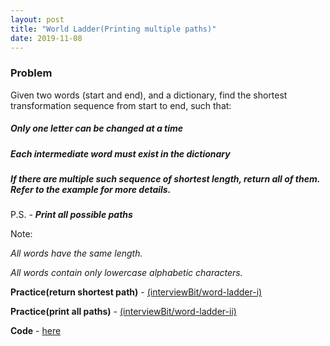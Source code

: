 ```yaml
---
layout: post
title: "World Ladder(Printing multiple paths)"
date: 2019-11-08
---
```


### Problem
Given two words (start and end), and a dictionary, find the shortest transformation sequence from start to end, such that:

##### Only one letter can be changed at a time
##### Each intermediate word must exist in the dictionary
##### If there are multiple such sequence of shortest length, return all of them. Refer to the example for more details.

P.S. - **_Print all possible paths_**

Note:

_All words have the same length._

_All words contain only lowercase alphabetic characters._

**Practice(return shortest path)** - [(interviewBit/word-ladder-i)](https://www.interviewbit.com/problems/word-ladder-i/)

**Practice(print all paths)** - [(interviewBit/word-ladder-ii)](https://www.interviewbit.com/problems/word-ladder-ii/)

**Code** - [here](/codes/world_ladder.cpp)
